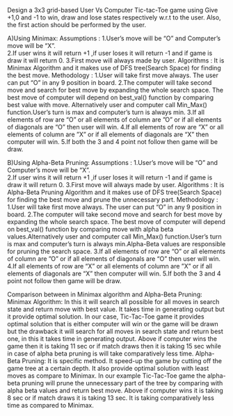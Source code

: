 Design a 3x3 grid-based User Vs Computer Tic-tac-Toe game using
Give +1,0 and -1 to win, draw and lose states respectively w.r.t to the user. Also, the first action should be performed by the user. 

A)Using Minimax:
Assumptions :
1.User’s move will be “O” and Computer’s move will be “X”.                                               
2.If user wins it will return +1 ,if user loses it will return -1 and if game is draw it will return 0.                                 3.First move will always made by user.
Algorithms : It is Minimax Algorithm and it makes use of DFS tree(Search Space) for finding the best move.
Methodology : 
1.User will take first move always. The user can put “O” in any 9 position in board.
2.The computer will take second move and search for best move by expanding the whole search space. The best move of computer will depend on best_val() function by comparing best value with move. Alternatively user and computer call Min_Max() function.User’s turn is max and computer’s turn is always min.
3.If all elements of row are “O” or all elements of column are ”O” or if all elements of diagonals are “O” then user will win.
4.If all elements of row are “X” or all elements of column are ”X” or if all elements of diagonals are “X” then computer will win.
5.If both the 3 and 4 point not follow then game will be draw.

B)Using Alpha-Beta Pruning:
Assumptions :
1.User’s move will be “O” and Computer’s move will be “X”.                                               
2.If user wins it will return +1 ,if user loses it will return -1 and if game is draw it will return 0.                                  3.First move will always made by user.
Algorithms : It is Alpha-Beta Pruning Algorithm and it makes use of DFS tree(Search Space) for finding the best move and prune the unnecessary part.
Methodology : 
1.User will take first move always. The user can put “O” in any 9 position in board.
2.The computer will take second move and search for best move by expanding the whole search space. The best move of computer will depend on best_val() function by comparing move with alpha beta values.Alternatively user and computer call Min_Max() function.User’s turn is max and computer’s turn is always min.Alpha-Beta values are responsible for pruning the search space.
3.If all elements of row are “O” or all elements of column are ”O” or if all elements of diagonals are “O” then user will win.
4.If all elements of row are “X” or all elements of column are ”X” or if all elements of diagonals are “X” then computer will win.
5.If both the 3 and 4 point not follow then game will be draw.

Comparison between in Minimax algorithm and Alpha-Beta Pruning:                                
Minimax Algorithm: In this it will search all possible for all moves in search state and return move with best value.  It takes time in generating output but it provide optimal solution. In our case, Tic-Tac-Toe game it provides optimal solution that is either computer will win or the game will be drawn but the drawback it will search for all moves in search state and return best one, in this it takes time in generating output. Above if computer wins the game then it is taking 11 sec or if match draws then it is taking 15 sec while in case of alpha beta pruning is will take comparatively less time.
Alpha-Beta Pruning: It is specific method. It speed-up the game by cutting off the game tree at a certain depth. It also provide optimal solution with least moves as compare to Minimax. In our example Tic-Tac-Toe game the alpha-beta pruning will prune the unnecessary part of the tree by comparing with alpha beta values and return best move. Above if computer wins it is taking 8 sec or if match draws it is taking 13 sec. It is taking comparatively less time as compared to Minimax.
